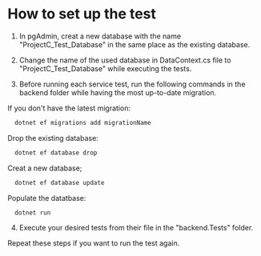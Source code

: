 # How to set up the test

1. In pgAdmin, creat a new database with the name "ProjectC_Test_Database" in the same place as the existing database.
2. Change the name of the used database in DataContext.cs file to "ProjectC_Test_Database" while executing the tests.

3. Before running each service test, run the following commands in the backend folder while having the most up-to-date migration.

If you don't have the latest migration:

```bash
  dotnet ef migrations add migrationName
```

Drop the existing database:

```bash
  dotnet ef database drop
```

Creat a new database;

```bash
  dotnet ef database update
```

Populate the datatbase:

```bash
  dotnet run
```

4. Execute your desired tests from their file in the "backend.Tests" folder.

Repeat these steps if you want to run the test again.
